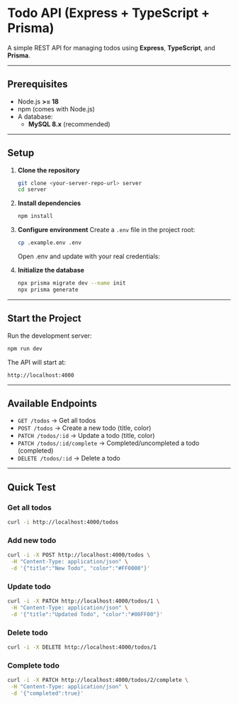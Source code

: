 # Todo API (Express + TypeScript + Prisma)

A simple REST API for managing todos using **Express**, **TypeScript**, and **Prisma**.

---

## Prerequisites

- Node.js **>= 18**
- npm (comes with Node.js)
- A database:
  - **MySQL 8.x** (recommended)

---

## Setup

1. **Clone the repository**

   ```bash
   git clone <your-server-repo-url> server
   cd server
   ```

2. **Install dependencies**

   ```bash
   npm install
   ```

3. **Configure environment**
   Create a `.env` file in the project root:

   ```bash
   cp .example.env .env
   ```
   
   Open .env and update with your real credentials:

4. **Initialize the database**

   ```bash
   npx prisma migrate dev --name init
   npx prisma generate
   ```

---

## Start the Project

Run the development server:

```bash
npm run dev
```

The API will start at:

```
http://localhost:4000
```

---

## Available Endpoints

- `GET /todos` → Get all todos
- `POST /todos` → Create a new todo (title, color)
- `PATCH /todos/:id` → Update a todo (title, color)
- `PATCH /todos/:id/complete` → Completed/uncompleted a todo (completed)
- `DELETE /todos/:id` → Delete a todo

---

## Quick Test

### Get all todos

```bash
curl -i http://localhost:4000/todos
```

### Add new todo

```bash
curl -i -X POST http://localhost:4000/todos \
 -H "Content-Type: application/json" \
 -d '{"title":"New Todo", "color":"#FF0000"}'
```

### Update todo

```bash
curl -i -X PATCH http://localhost:4000/todos/1 \
 -H "Content-Type: application/json" \
 -d '{"title":"Updated Todo", "color":"#00FF00"}'
```

### Delete todo

```bash
curl -i -X DELETE http://localhost:4000/todos/1
```

### Complete todo

```bash
curl -i -X PATCH http://localhost:4000/todos/2/complete \
 -H "Content-Type: application/json" \
 -d '{"completed":true}'
```
